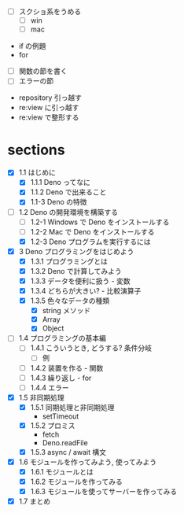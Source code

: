- [ ] スクショ系をうめる
  - [ ] win
  - [ ] mac
- if の例題
- for
- [ ] 関数の節を書く
- [ ] エラーの節
- repository 引っ越す
- re:view に引っ越す
- re:view で整形する

# sections

- [x] 1.1 はじめに
  - [x] 1.1.1 Deno ってなに
  - [x] 1.1.2 Deno で出来ること
  - [x] 1.1-3 Deno の特徴
- [ ] 1.2 Deno の開発環境を構築する
  - [ ] 1.2-1 Windows で Deno をインストールする
  - [ ] 1.2-2 Mac で Deno をインストールする
  - [x] 1.2-3 Deno プログラムを実行するには
- [x] 3 Deno プログラミングをはじめよう
  - [x] 1.3.1 プログラミングとは
  - [x] 1.3.2 Deno で計算してみよう
  - [x] 1.3.3 データを便利に扱う - 変数
  - [x] 1.3.4 どちらが大きい? - 比較演算子
  - [x] 1.3.5 色々なデータの種類
    - [x] string メソッド
    - [x] Array
    - [x] Object
- [ ] 1.4 プログラミングの基本編
  - [ ] 1.4.1 こういうとき, どうする? 条件分岐
    - [ ] 例
  - [ ] 1.4.2 装置を作る - 関数
  - [ ] 1.4.3 繰り返し - for
  - [ ] 1.4.4 エラー
- [x] 1.5 非同期処理 
  - [x] 1.5.1 同期処理と非同期処理 
    - setTimeout
  - [x] 1.5.2 プロミス 
    - fetch
    - Deno.readFile
  - [x] 1.5.3 async / await 構文 
- [x] 1.6 モジュールを作ってみよう, 使ってみよう 
  - [x] 1.6.1 モジュールとは
  - [x] 1.6.2 モジュールを作ってみる
  - [x] 1.6.3 モジュールを使ってサーバーを作ってみる
- [x] 1.7 まとめ
